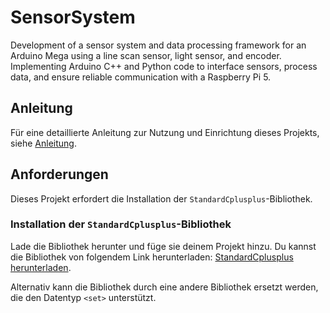 # SensorSystem
Development of a sensor system and data processing framework for an Arduino Mega using a line scan sensor, light sensor, and encoder. Implementing Arduino C++ and Python code to interface sensors, process data, and ensure reliable communication with a Raspberry Pi 5.
## Anleitung
Für eine detaillierte Anleitung zur Nutzung und Einrichtung dieses Projekts, siehe [Anleitung](Anleitung.pdf).
## Anforderungen
Dieses Projekt erfordert die Installation der `StandardCplusplus`-Bibliothek. 

### Installation der `StandardCplusplus`-Bibliothek
Lade die Bibliothek herunter und füge sie deinem Projekt hinzu. Du kannst die Bibliothek von folgendem Link herunterladen: [StandardCplusplus herunterladen](https://github.com/maniacbug/StandardCplusplus).

Alternativ kann die Bibliothek durch eine andere Bibliothek ersetzt werden, die den Datentyp `<set>` unterstützt.

